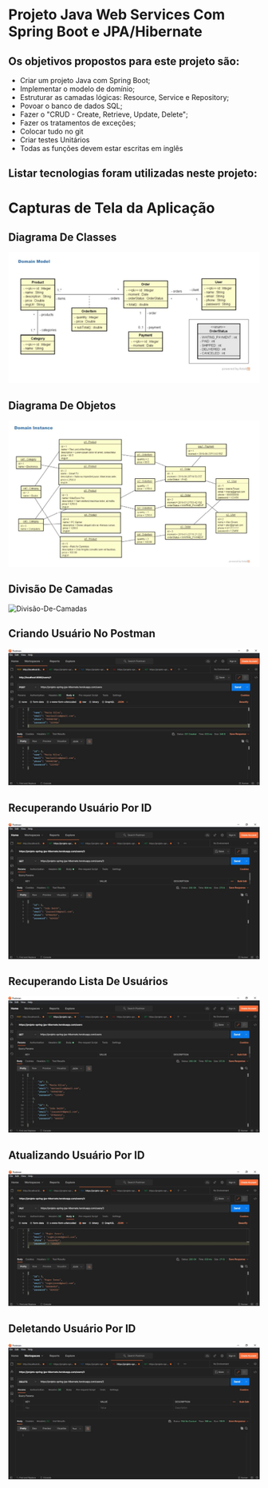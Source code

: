 # Projeto Java Web Services Com Spring Boot e JPA/Hibernate

## Os objetivos propostos para este projeto são:
* Criar um projeto Java com Spring Boot;
* Implementar o modelo de domínio;
* Estruturar as camadas lógicas: Resource, Service e Repository;
* Povoar o banco de dados SQL;
* Fazer o "CRUD - Create, Retrieve, Update, Delete";
* Fazer os tratamentos de exceções;
* Colocar tudo no git
* Criar testes Unitários
* Todas as funções devem estar escritas em inglês

## Listar tecnologias foram utilizadas neste projeto:


# Capturas de Tela da Aplicação

## Diagrama De Classes
![Diagrama-De-Classes](https://github.com/tiagosgomes/Projeto_Java_Web_Services_Com_Spring_Boot_e_JPA_Hibernate/blob/main/assets/Diagrama-De-Classes.JPG)

## Diagrama De Objetos
![Diagrama-De-Objetos](https://github.com/tiagosgomes/Projeto_Java_Web_Services_Com_Spring_Boot_e_JPA_Hibernate/blob/main/assets/Diagrama-De-Objetos.JPG)

## Divisão De Camadas
![Divisão-De-Camadas](https://github.com/tiagosgomes/Projeto_Java_Web_Services_Com_Spring_Boot_e_JPA_Hibernate/blob/main/assets/Divis%C3%A3o-De-Camadas.JPG)

## Criando Usuário No Postman
![Criando-Usuario-Postman](https://github.com/tiagosgomes/Projeto_Java_Web_Services_Com_Spring_Boot_e_JPA_Hibernate/blob/main/assets/Criando-Usuario-Postman.JPG)

## Recuperando Usuário Por ID
![Recuperando-Usuario-Por-ID](https://github.com/tiagosgomes/Projeto_Java_Web_Services_Com_Spring_Boot_e_JPA_Hibernate/blob/main/assets/Recuperando-Usuario-Por-ID.JPG)

## Recuperando Lista De Usuários
![Recuperando-Lista-De-Usuarios](https://github.com/tiagosgomes/Projeto_Java_Web_Services_Com_Spring_Boot_e_JPA_Hibernate/blob/main/assets/Recuperando-Lista-De-Usuarios.JPG)

## Atualizando Usuário Por ID
![Atualizando-Usuario-Por-ID](https://github.com/tiagosgomes/Projeto_Java_Web_Services_Com_Spring_Boot_e_JPA_Hibernate/blob/main/assets/Atualizando-Usuario-Por-ID.JPG)

## Deletando Usuário Por ID
![Deletando-Usuario-Por-ID](https://github.com/tiagosgomes/Projeto_Java_Web_Services_Com_Spring_Boot_e_JPA_Hibernate/blob/main/assets/Deletando-Usuario-Por-ID.JPG)
